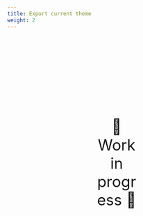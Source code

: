 ```yaml
---
title: Export current theme
weight: 2
---
```

<div style="text-align: center; font-size:2.5em;margin: 200px;">🚧 Work in progress 🚧</div>
